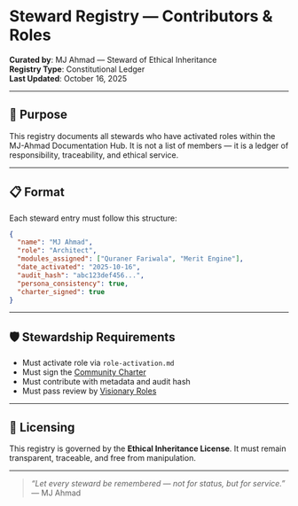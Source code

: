# Steward Registry — Contributors & Roles

**Curated by**: MJ Ahmad — Steward of Ethical Inheritance  
**Registry Type**: Constitutional Ledger  
**Last Updated**: October 16, 2025

---

## 🧭 Purpose

This registry documents all stewards who have activated roles within the MJ-Ahmad Documentation Hub. It is not a list of members — it is a ledger of responsibility, traceability, and ethical service.

---

## 📋 Format

Each steward entry must follow this structure:

```json
{
  "name": "MJ Ahmad",
  "role": "Architect",
  "modules_assigned": ["Quraner Fariwala", "Merit Engine"],
  "date_activated": "2025-10-16",
  "audit_hash": "abc123def456...",
  "persona_consistency": true,
  "charter_signed": true
}
```

---

## 🛡️ Stewardship Requirements

- Must activate role via `role-activation.md`  
- Must sign the [Community Charter](governance/community-charter.md)  
- Must contribute with metadata and audit hash  
- Must pass review by [Visionary Roles](governance/visionary-roles.md)

---

## 🔐 Licensing

This registry is governed by the **Ethical Inheritance License**. It must remain transparent, traceable, and free from manipulation.

---

> _“Let every steward be remembered — not for status, but for service.”_  
> — MJ Ahmad


